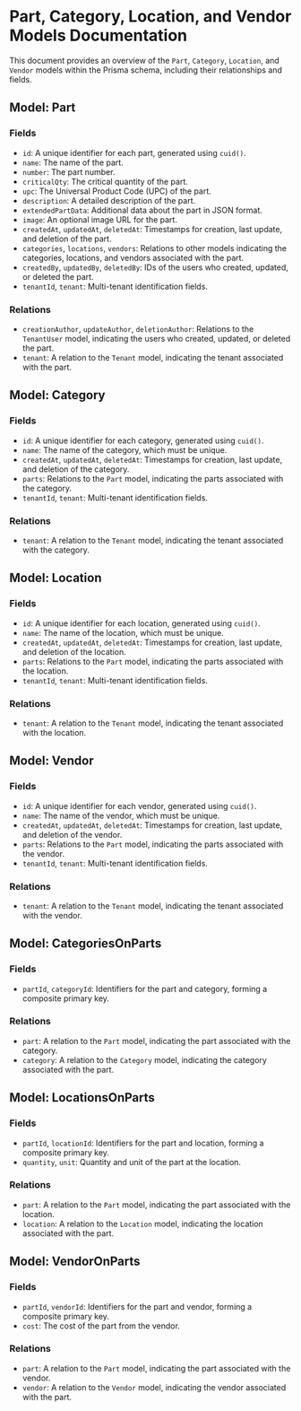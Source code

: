 # Part, Category, Location, and Vendor Models Documentation

This document provides an overview of the `Part`, `Category`, `Location`, and `Vendor` models within the Prisma schema, including their relationships and fields.

## Model: Part

### Fields

- `id`: A unique identifier for each part, generated using `cuid()`.
- `name`: The name of the part.
- `number`: The part number.
- `criticalQty`: The critical quantity of the part.
- `upc`: The Universal Product Code (UPC) of the part.
- `description`: A detailed description of the part.
- `extendedPartData`: Additional data about the part in JSON format.
- `image`: An optional image URL for the part.
- `createdAt`, `updatedAt`, `deletedAt`: Timestamps for creation, last update, and deletion of the part.
- `categories`, `locations`, `vendors`: Relations to other models indicating the categories, locations, and vendors associated with the part.
- `createdBy`, `updatedBy`, `deletedBy`: IDs of the users who created, updated, or deleted the part.
- `tenantId`, `tenant`: Multi-tenant identification fields.

### Relations

- `creationAuthor`, `updateAuthor`, `deletionAuthor`: Relations to the `TenantUser` model, indicating the users who created, updated, or deleted the part.
- `tenant`: A relation to the `Tenant` model, indicating the tenant associated with the part.

## Model: Category

### Fields

- `id`: A unique identifier for each category, generated using `cuid()`.
- `name`: The name of the category, which must be unique.
- `createdAt`, `updatedAt`, `deletedAt`: Timestamps for creation, last update, and deletion of the category.
- `parts`: Relations to the `Part` model, indicating the parts associated with the category.
- `tenantId`, `tenant`: Multi-tenant identification fields.

### Relations

- `tenant`: A relation to the `Tenant` model, indicating the tenant associated with the category.

## Model: Location

### Fields

- `id`: A unique identifier for each location, generated using `cuid()`.
- `name`: The name of the location, which must be unique.
- `createdAt`, `updatedAt`, `deletedAt`: Timestamps for creation, last update, and deletion of the location.
- `parts`: Relations to the `Part` model, indicating the parts associated with the location.
- `tenantId`, `tenant`: Multi-tenant identification fields.

### Relations

- `tenant`: A relation to the `Tenant` model, indicating the tenant associated with the location.

## Model: Vendor

### Fields

- `id`: A unique identifier for each vendor, generated using `cuid()`.
- `name`: The name of the vendor, which must be unique.
- `createdAt`, `updatedAt`, `deletedAt`: Timestamps for creation, last update, and deletion of the vendor.
- `parts`: Relations to the `Part` model, indicating the parts associated with the vendor.
- `tenantId`, `tenant`: Multi-tenant identification fields.

### Relations

- `tenant`: A relation to the `Tenant` model, indicating the tenant associated with the vendor.

## Model: CategoriesOnParts

### Fields

- `partId`, `categoryId`: Identifiers for the part and category, forming a composite primary key.

### Relations

- `part`: A relation to the `Part` model, indicating the part associated with the category.
- `category`: A relation to the `Category` model, indicating the category associated with the part.

## Model: LocationsOnParts

### Fields

- `partId`, `locationId`: Identifiers for the part and location, forming a composite primary key.
- `quantity`, `unit`: Quantity and unit of the part at the location.

### Relations

- `part`: A relation to the `Part` model, indicating the part associated with the location.
- `location`: A relation to the `Location` model, indicating the location associated with the part.

## Model: VendorOnParts

### Fields

- `partId`, `vendorId`: Identifiers for the part and vendor, forming a composite primary key.
- `cost`: The cost of the part from the vendor.

### Relations

- `part`: A relation to the `Part` model, indicating the part associated with the vendor.
- `vendor`: A relation to the `Vendor` model, indicating the vendor associated with the part.